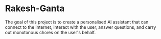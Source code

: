 # Rakesh-Ganta
The goal of this project is to create a personalised AI assistant that can connect to the internet, interact with the user, answer questions, and carry out monotonous chores on the user's behalf. 
